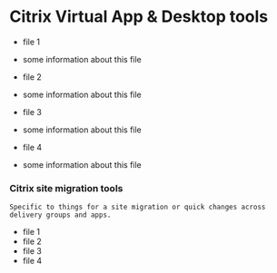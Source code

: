 # Citrix Virtual App & Desktop tools
- file 1
- some information about this file
 
- file 2
- some information about this file

- file 3
- some information about this file
  
- file 4
- some information about this file

### Citrix site migration tools
`Specific to things for a site migration or quick changes across delivery groups and apps.`
- file 1
- file 2
- file 3
- file 4
